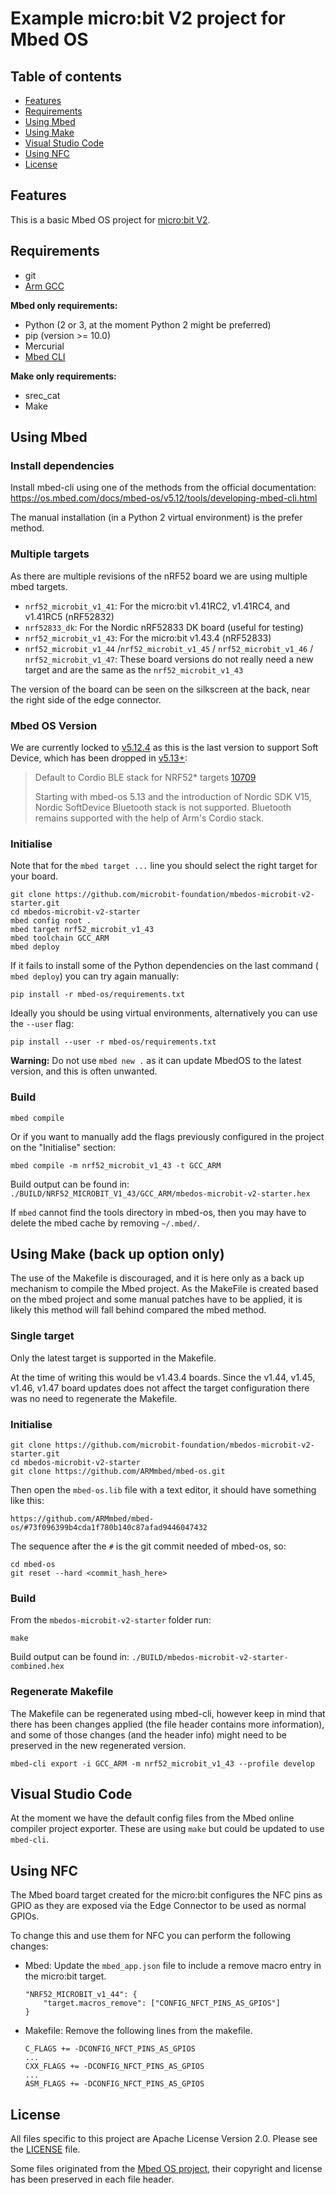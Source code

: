 # Example micro:bit V2 project for Mbed OS

## Table of contents

- [Features](#features)
- [Requirements](#requirements)
- [Using Mbed](#using-mbed)
- [Using Make](#using-make)
- [Visual Studio Code](#visual-studio-code)
- [Using NFC](#using-nfc)
- [License](#license)


## Features

This is a basic Mbed OS project for [micro:bit V2](https://microbit.org/new-microbit/).


## Requirements

- git
- [Arm GCC](https://developer.arm.com/tools-and-software/open-source-software/developer-tools/gnu-toolchain/gnu-rm/downloads)

**Mbed only requirements:**
- Python (2 or 3, at the moment Python 2 might be preferred)
- pip (version >= 10.0)
- Mercurial
- [Mbed CLI](https://github.com/ARMmbed/mbed-cli)

**Make only requirements:**
- srec_cat
- Make


## Using Mbed

### Install dependencies

Install mbed-cli using one of the methods from the official documentation:
https://os.mbed.com/docs/mbed-os/v5.12/tools/developing-mbed-cli.html

The manual installation (in a Python 2 virtual environment) is the prefer method.

### Multiple targets

As there are multiple revisions of the nRF52 board we are using multiple mbed
targets.

- `nrf52_microbit_v1_41`: For the micro:bit v1.41RC2, v1.41RC4, and v1.41RC5
  (nRF52832)
- `nrf52833_dk`: For the Nordic nRF52833 DK board (useful for testing)
- `nrf52_microbit_v1_43`: For the micro:bit v1.43.4 (nRF52833)
- `nrf52_microbit_v1_44` /`nrf52_microbit_v1_45` / `nrf52_microbit_v1_46` / `nrf52_microbit_v1_47`: These board versions do not really need a new target and are the same as the `nrf52_microbit_v1_43`

The version of the board can be seen on the silkscreen at the back, near the
right side of the edge connector.

### Mbed OS Version

We are currently locked to
[v5.12.4](https://github.com/ARMmbed/mbed-os/releases/tag/mbed-os-5.12.4) as
this is the last version to support Soft Device, which has been dropped in
[v5.13+](https://github.com/ARMmbed/mbed-os/releases/tag/mbed-os-5.13.0):

> Default to Cordio BLE stack for NRF52* targets
> [10709](https://github.com/ARMmbed/mbed-os/pull/10709)
> 
> Starting with mbed-os 5.13 and the introduction of Nordic SDK V15, Nordic
> SoftDevice Bluetooth stack is not supported. Bluetooth remains supported with
> the help of Arm's Cordio stack.

### Initialise

Note that for the `mbed target ...` line you should select the right target
for your board.

```
git clone https://github.com/microbit-foundation/mbedos-microbit-v2-starter.git
cd mbedos-microbit-v2-starter
mbed config root .
mbed target nrf52_microbit_v1_43
mbed toolchain GCC_ARM
mbed deploy
```

If it fails to install some of the Python dependencies on the last command (
`mbed deploy`) you can try again manually:

```
pip install -r mbed-os/requirements.txt
```

Ideally you should be using virtual environments, alternatively you can use the
`--user` flag:

```
pip install --user -r mbed-os/requirements.txt
```

**Warning:** Do not use `mbed new .` as it can update MbedOS to the latest
version, and this is often unwanted.

### Build

```
mbed compile
```

Or if you want to manually add the flags previously configured in the project
on the "Initialise" section:

```
mbed compile -m nrf52_microbit_v1_43 -t GCC_ARM
```

Build output can be found in: `./BUILD/NRF52_MICROBIT_V1_43/GCC_ARM/mbedos-microbit-v2-starter.hex`

If `mbed` cannot find the tools directory in mbed-os, then you may have to delete the mbed cache by removing `~/.mbed/`.


## Using Make (back up option only)

The use of the Makefile is discouraged, and it is here only as a back up
mechanism to compile the Mbed project.
As the MakeFile is created based on the mbed project and some manual patches
have to be applied, it is likely this method will fall behind compared the mbed
method.

### Single target

Only the latest target is supported in the Makefile.

At the time of writing this would be v1.43.4 boards. Since the v1.44, v1.45,
v1.46, v1.47 board updates does not affect the target configuration there was
no need to regenerate the Makefile.

### Initialise

```
git clone https://github.com/microbit-foundation/mbedos-microbit-v2-starter.git
cd mbedos-microbit-v2-starter
git clone https://github.com/ARMmbed/mbed-os.git
```

Then open the `mbed-os.lib` file with a text editor, it should have something
like this:

```
https://github.com/ARMmbed/mbed-os/#73f096399b4cda1f780b140c87afad9446047432
```

The sequence after the `#` is the git commit needed of mbed-os, so:

```
cd mbed-os
git reset --hard <commit_hash_here>
```

### Build

From the `mbedos-microbit-v2-starter` folder run:

```
make
```

Build output can be found in: `./BUILD/mbedos-microbit-v2-starter-combined.hex`

### Regenerate Makefile

The Makefile can be regenerated using mbed-cli, however keep in mind that there
has been changes applied (the file header contains more information), and
some of those changes (and the header info) might need to be preserved in the
new regenerated version.

```
mbed-cli export -i GCC_ARM -m nrf52_microbit_v1_43 --profile develop
```


## Visual Studio Code

At the moment we have the default config files from the Mbed online compiler
project exporter. These are using `make` but could be updated to use `mbed-cli`.


## Using NFC

The Mbed board target created for the micro:bit configures the NFC pins as GPIO
as they are exposed via the Edge Connector to be used as normal GPIOs.

To change this and use them for NFC you can perform the following changes:
- Mbed: Update the `mbed_app.json` file to include a remove macro entry in the micro:bit target.
    ```
    "NRF52_MICROBIT_v1_44": {
        "target.macros_remove": ["CONFIG_NFCT_PINS_AS_GPIOS"]
    }
    ```
- Makefile: Remove the following lines from the makefile.
    ```
    C_FLAGS += -DCONFIG_NFCT_PINS_AS_GPIOS
    ...
    CXX_FLAGS += -DCONFIG_NFCT_PINS_AS_GPIOS
    ...
    ASM_FLAGS += -DCONFIG_NFCT_PINS_AS_GPIOS
    ```


## License

All files specific to this project are Apache License Version 2.0.
Please see the [LICENSE](LICENSE) file.

Some files originated from the
[Mbed OS project](https://github.com/ARMmbed/mbed-os), their copyright and
license has been preserved in each file header.
